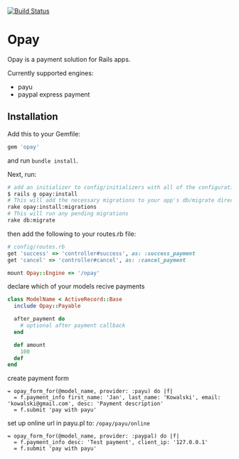 [![Build Status](https://travis-ci.org/olownia/opay.png)](https://travis-ci.org/olownia/opay)

# Opay

Opay is a payment solution for Rails apps.

Currently supported engines:
* payu
* paypal express payment

## Installation

Add this to your Gemfile:

``` ruby
gem 'opay'
```

and run `bundle install`.

Next, run:

``` bash
# add an initializer to config/initializers with all of the configuration options
$ rails g opay:install
# This will add the necessary migrations to your app's db/migrate directory
rake opay:install:migrations
# This will run any pending migrations
rake db:migrate
```
then add the following to your routes.rb file:

``` ruby
# config/routes.rb
get 'success' => 'controller#success', as: :success_payment
get 'cancel' => 'controller#cancel', as: :cancel_payment

mount Opay::Engine => '/opay'
```

declare which of your models recive payments

``` ruby
class ModelName < ActiveRecord::Base
  include Opay::Payable

  after_payment do
    # optional after payment callback
  end

  def amount
    100
  def
end
```

create payment form

``` haml
= opay_form_for(@model_name, provider: :payu) do |f|
  = f.payment_info first_name: 'Jan', last_name: 'Kowalski', email: 'kowalski@gmail.com', desc: 'Payment description'
  = f.submit 'pay with payu'
```

set up online url in payu.pl to: `/opay/payu/online`

``` haml
= opay_form_for(@model_name, provider: :paypal) do |f|
  = f.payment_info desc: 'Test payment', client_ip: '127.0.0.1'
  = f.submit 'pay with payu'
```
